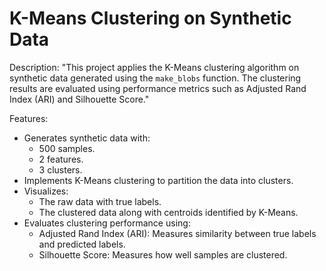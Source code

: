 # K-Means Clustering on Synthetic Data

Description: "This project applies the K-Means clustering algorithm on synthetic data generated using the `make_blobs` function. The clustering results are evaluated using performance metrics such as Adjusted Rand Index (ARI) and Silhouette Score."

Features:
  - Generates synthetic data with:
      - 500 samples.
      - 2 features.
      - 3 clusters.
  - Implements K-Means clustering to partition the data into clusters.
  - Visualizes:
      - The raw data with true labels.
      - The clustered data along with centroids identified by K-Means.
  - Evaluates clustering performance using:
      - Adjusted Rand Index (ARI): Measures similarity between true labels and predicted labels.
      - Silhouette Score: Measures how well samples are clustered.
